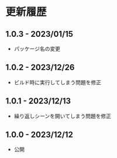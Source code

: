 # 更新履歴

## 1.0.3 - 2023/01/15

- パッケージ名の変更

## 1.0.2 - 2023/12/26

- ビルド時に実行してしまう問題を修正

## 1.0.1 - 2023/12/13

- 繰り返しシーンを開いてしまう問題を修正

## 1.0.0 - 2023/12/12

- 公開

